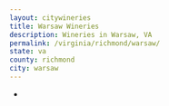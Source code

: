```yaml
---
layout: citywineries
title: Warsaw Wineries
description: Wineries in Warsaw, VA
permalink: /virginia/richmond/warsaw/
state: va
county: richmond
city: warsaw
---
```

-
